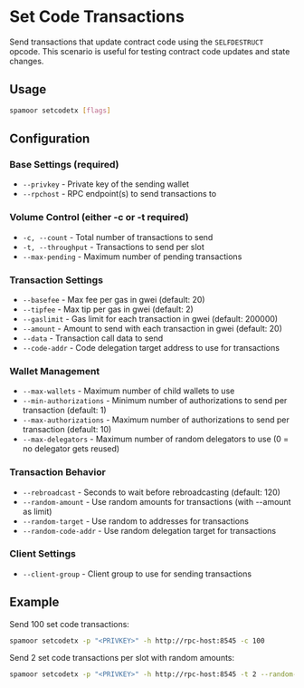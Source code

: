 # Set Code Transactions

Send transactions that update contract code using the `SELFDESTRUCT` opcode. This scenario is useful for testing contract code updates and state changes.

## Usage

```bash
spamoor setcodetx [flags]
```

## Configuration

### Base Settings (required)
- `--privkey` - Private key of the sending wallet
- `--rpchost` - RPC endpoint(s) to send transactions to

### Volume Control (either -c or -t required)
- `-c, --count` - Total number of transactions to send
- `-t, --throughput` - Transactions to send per slot
- `--max-pending` - Maximum number of pending transactions

### Transaction Settings
- `--basefee` - Max fee per gas in gwei (default: 20)
- `--tipfee` - Max tip per gas in gwei (default: 2)
- `--gaslimit` - Gas limit for each transaction in gwei (default: 200000)
- `--amount` - Amount to send with each transaction in gwei (default: 20)
- `--data` - Transaction call data to send
- `--code-addr` - Code delegation target address to use for transactions

### Wallet Management
- `--max-wallets` - Maximum number of child wallets to use
- `--min-authorizations` - Minimum number of authorizations to send per transaction (default: 1)
- `--max-authorizations` - Maximum number of authorizations to send per transaction (default: 10)
- `--max-delegators` - Maximum number of random delegators to use (0 = no delegator gets reused)

### Transaction Behavior
- `--rebroadcast` - Seconds to wait before rebroadcasting (default: 120)
- `--random-amount` - Use random amounts for transactions (with --amount as limit)
- `--random-target` - Use random to addresses for transactions
- `--random-code-addr` - Use random delegation target for transactions

### Client Settings
- `--client-group` - Client group to use for sending transactions

## Example

Send 100 set code transactions:
```bash
spamoor setcodetx -p "<PRIVKEY>" -h http://rpc-host:8545 -c 100
```

Send 2 set code transactions per slot with random amounts:
```bash
spamoor setcodetx -p "<PRIVKEY>" -h http://rpc-host:8545 -t 2 --random-amount
``` 